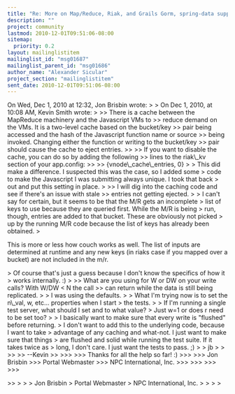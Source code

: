 ```yaml
---
title: "Re: More on Map/Reduce, Riak, and Grails Gorm, spring-data support"
description: ""
project: community
lastmod: 2010-12-01T09:51:06-08:00
sitemap:
  priority: 0.2
layout: mailinglistitem
mailinglist_id: "msg01687"
mailinglist_parent_id: "msg01686"
author_name: "Alexander Sicular"
project_section: "mailinglistitem"
sent_date: 2010-12-01T09:51:06-08:00
---
```



On Wed, Dec 1, 2010 at 12:32, Jon Brisbin
 wrote:
&gt;
&gt; On Dec 1, 2010, at 10:08 AM, Kevin Smith wrote:
&gt;
&gt;&gt; There is a cache between the MapReduce machinery and the Javascript VMs to 
&gt;&gt; reduce demand on the VMs. It is a two-level cache based on the bucket/key 
&gt;&gt; pair being accessed and the hash of the Javascript function name or source 
&gt;&gt; being invoked. Changing either the function or writing to the bucket/key 
&gt;&gt; pair should cause the cache to eject entries.
&gt;&gt;
&gt;&gt; If you want to disable the cache, you can do so by adding the following 
&gt;&gt; lines to the riak\\_kv section of your app.config:
&gt;&gt;
&gt;&gt; {vnode\\_cache\\_entries, 0}
&gt;
&gt; This did make a difference. I suspected this was the case, so I added some 
&gt; code to make the Javascript I was submitting always unique. I took that back 
&gt; out and put this setting in place.
&gt;
&gt;&gt; I will dig into the caching code and see if there's an issue with stale 
&gt;&gt; entries not getting ejected.
&gt;
&gt; I can't say for certain, but it seems to be that the M/R gets an incomplete 
&gt; list of keys to use because they are queried first. While the M/R is being 
&gt; run, though, entries are added to that bucket. These are obviously not picked 
&gt; up by the running M/R code because the list of keys has already been obtained.
&gt;

This is more or less how couch works as well. The list of inputs are
determined at runtime and any new keys (in riaks case if you mapped
over a bucket) are not included in the m/r.

&gt; Of course that's just a guess because I don't know the specifics of how it 
&gt; works internally. :)
&gt;
&gt;&gt; What are you using for W or DW on your write calls? With W/DW &lt; N the call 
&gt;&gt; can return while the data is still being replicated.
&gt;
&gt; I was using the defaults.
&gt;
&gt; What I'm trying now is to set the n\\_val, w, etc... properties when I start 
&gt; the tests.
&gt;
&gt; If I'm running a single test server, what should I set and to what value? 
&gt; Just w=1 or does r need to be set too?
&gt;
&gt; I basically want to make sure that every write is "flushed" before returning. 
&gt; I don't want to add this to the underlying code, because I want to take 
&gt; advantage of any caching and what-not. I just want to make sure that things 
&gt; are flushed and solid while running the test suite. If it takes twice as 
&gt; long, I don't care. I just want the tests to pass. ;)
&gt;
&gt; jb
&gt;
&gt;
&gt;&gt;
&gt;&gt; --Kevin
&gt;&gt;
&gt;&gt;&gt;
&gt;&gt;&gt; Thanks for all the help so far! :)
&gt;&gt;&gt;
&gt;&gt;&gt; Jon Brisbin
&gt;&gt;&gt; Portal Webmaster
&gt;&gt;&gt; NPC International, Inc.
&gt;&gt;&gt;
&gt;&gt;&gt;
&gt;&gt;&gt;
&gt;&gt;&gt;

&gt;&gt;
&gt;
&gt;
&gt; Jon Brisbin
&gt; Portal Webmaster
&gt; NPC International, Inc.
&gt;
&gt;
&gt;
&gt;
